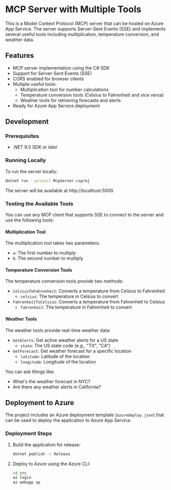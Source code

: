 # MCP Server with Multiple Tools

This is a Model Context Protocol (MCP) server that can be hosted on Azure App Service. The server supports Server-Sent Events (SSE) and implements several useful tools including multiplication, temperature conversion, and weather data.

## Features

- MCP server implementation using the C# SDK
- Support for Server-Sent Events (SSE)
- CORS enabled for browser clients
- Multiple useful tools:
  - Multiplication tool for number calculations
  - Temperature conversion tools (Celsius to Fahrenheit and vice versa)
  - Weather tools for retrieving forecasts and alerts
- Ready for Azure App Service deployment

## Development

### Prerequisites

- .NET 9.0 SDK or later

### Running Locally

To run the server locally:

```bash
dotnet run --project McpServer.csproj
```

The server will be available at http://localhost:5000.

### Testing the Available Tools

You can use any MCP client that supports SSE to connect to the server and use the following tools:

#### Multiplication Tool
The multiplication tool takes two parameters:
- `a`: The first number to multiply
- `b`: The second number to multiply

#### Temperature Conversion Tools
The temperature conversion tools provide two methods:
- `CelsiusToFahrenheit`: Converts a temperature from Celsius to Fahrenheit
  - `celsius`: The temperature in Celsius to convert
- `FahrenheitToCelsius`: Converts a temperature from Fahrenheit to Celsius
  - `fahrenheit`: The temperature in Fahrenheit to convert

#### Weather Tools
The weather tools provide real-time weather data:
- `GetAlerts`: Get active weather alerts for a US state
  - `state`: The US state code (e.g., "TX", "CA")
- `GetForecast`: Get weather forecast for a specific location
  - `latitude`: Latitude of the location
  - `longitude`: Longitude of the location

You can ask things like:
- What's the weather forecast in NYC?
- Are there any weather alerts in California?

## Deployment to Azure

The project includes an Azure deployment template (`azuredeploy.json`) that can be used to deploy the application to Azure App Service.

### Deployment Steps

1. Build the application for release:
   ```bash
   dotnet publish -c Release
   ```

2. Deploy to Azure using the Azure CLI:
   ```bash
   cd src
   az login
   az webapp up
   ```